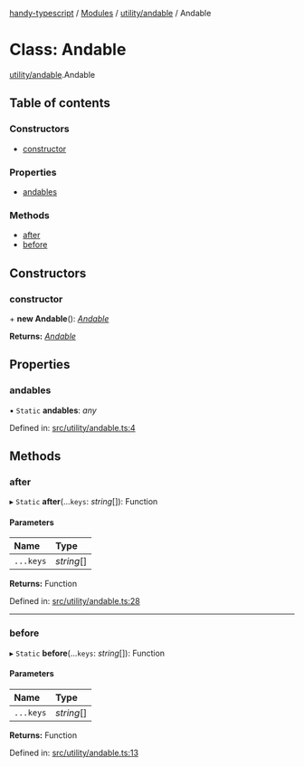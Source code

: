 [handy-typescript](../README.md) / [Modules](../modules.md) / [utility/andable](../modules/utility_andable.md) / Andable

# Class: Andable

[utility/andable](../modules/utility_andable.md).Andable

## Table of contents

### Constructors

- [constructor](utility_andable.andable.md#constructor)

### Properties

- [andables](utility_andable.andable.md#andables)

### Methods

- [after](utility_andable.andable.md#after)
- [before](utility_andable.andable.md#before)

## Constructors

### constructor

\+ **new Andable**(): [*Andable*](utility_andable.andable.md)

**Returns:** [*Andable*](utility_andable.andable.md)

## Properties

### andables

▪ `Static` **andables**: *any*

Defined in: [src/utility/andable.ts:4](https://github.com/robbiemu/handy-typescript/blob/936fff6/src/utility/andable.ts#L4)

## Methods

### after

▸ `Static` **after**(...`keys`: *string*[]): Function

#### Parameters

| Name | Type |
| :------ | :------ |
| `...keys` | *string*[] |

**Returns:** Function

Defined in: [src/utility/andable.ts:28](https://github.com/robbiemu/handy-typescript/blob/936fff6/src/utility/andable.ts#L28)

___

### before

▸ `Static` **before**(...`keys`: *string*[]): Function

#### Parameters

| Name | Type |
| :------ | :------ |
| `...keys` | *string*[] |

**Returns:** Function

Defined in: [src/utility/andable.ts:13](https://github.com/robbiemu/handy-typescript/blob/936fff6/src/utility/andable.ts#L13)
